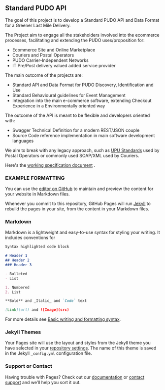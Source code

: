 ## Standard PUDO API

The goal of this project is to develop a Standard PUDO API and Data Format for a Greener Last Mile Delivery.

The Project aim to engage all the stakeholders involved into the ecommerce processes, facilitating and extending the PUDO uses/proposition for:
- Ecommerce Site and Online Marketplace
- Couriers and Postal Operators
- PUDO Carrier-Independent Networks
- IT Pre/Post delivery valued added service provider

The main outcome of the projects are:
- Standard API and Data Format for PUDO Discovery, Identification and Use 
- Standard Behavioural guidelines for Event Management
- Integration into the main e-commerce software, extending Checkout Experience in a Environmentally oriented way

The outcome of the API is meant to be flexible and developers oriented with:
- Swagger Technical Definition for a modern REST/JSON couple
- Source Code reference implementation in main software development languages

We aim to break with any legacy approach, such as [UPU Standards](https://www.upu.int/en/Postal-Solutions/Programmes-Services/Standards) used by Postal Operators or commonly used SOAP/XML used by Couriers.

Here's the [working specification document](https://docs.google.com/document/d/15HAntpEQuJBYI111P9xUhHdz7zFXTB3_ujNev7ztTYs) .




### EXAMPLE FORMATTING

You can use the [editor on GitHub](https://github.com/stdpudo/site/edit/main/README.md) to maintain and preview the content for your website in Markdown files.

Whenever you commit to this repository, GitHub Pages will run [Jekyll](https://jekyllrb.com/) to rebuild the pages in your site, from the content in your Markdown files.

### Markdown

Markdown is a lightweight and easy-to-use syntax for styling your writing. It includes conventions for

```markdown
Syntax highlighted code block

# Header 1
## Header 2
### Header 3

- Bulleted
- List

1. Numbered
2. List

**Bold** and _Italic_ and `Code` text

[Link](url) and ![Image](src)
```

For more details see [Basic writing and formatting syntax](https://docs.github.com/en/github/writing-on-github/getting-started-with-writing-and-formatting-on-github/basic-writing-and-formatting-syntax).

### Jekyll Themes

Your Pages site will use the layout and styles from the Jekyll theme you have selected in your [repository settings](https://github.com/stdpudo/site/settings/pages). The name of this theme is saved in the Jekyll `_config.yml` configuration file.

### Support or Contact

Having trouble with Pages? Check out our [documentation](https://docs.github.com/categories/github-pages-basics/) or [contact support](https://support.github.com/contact) and we’ll help you sort it out.
